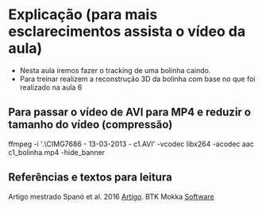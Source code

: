 # Explicação (para mais esclarecimentos assista o vídeo da aula)

* Nesta aula iremos fazer o tracking de uma bolinha caindo.
* Para treinar realizem a reconstrução 3D da bolinha com base no que foi realizado na aula 6

## Para passar o vídeo de AVI para MP4 e reduzir o tamanho do vídeo (compressão)
ffmpeg -i '.\CIMG7686 - 13-03-2013 - c1.AVI' -vcodec libx264 -acodec aac c1_bolinha.mp4 -hide_banner

## Referências e textos para leitura
Artigo mestrado Spanó et al. 2016 [Artigo](https://www.scielo.br/j/rbme/a/NMgFLyfzJd56N4TThhn5bmB/?lang=pt).
BTK Mokka [Software](https://biomechanical-toolkit.github.io/)